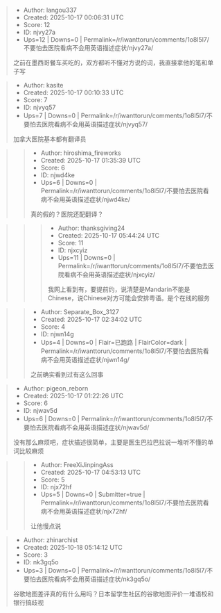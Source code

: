 > - Author: langou337
> - Created: 2025-10-17 00:06:31 UTC
> - Score: 12
> - ID: njvy27a
> - Ups=12 | Downs=0 | Permalink=/r/iwanttorun/comments/1o8l5l7/不要怕去医院看病不会用英语描述症状/njvy27a/
>
> 之前在墨西哥餐车买吃的，双方都听不懂对方说的词，我直接拿他的笔和单子写

> - Author: kasite
> - Created: 2025-10-17 00:10:33 UTC
> - Score: 7
> - ID: njvyq57
> - Ups=7 | Downs=0 | Permalink=/r/iwanttorun/comments/1o8l5l7/不要怕去医院看病不会用英语描述症状/njvyq57/
>
> 加拿大医院基本都有翻译员

>> - Author: hiroshima_fireworks
>> - Created: 2025-10-17 01:35:39 UTC
>> - Score: 6
>> - ID: njwd4ke
>> - Ups=6 | Downs=0 | Permalink=/r/iwanttorun/comments/1o8l5l7/不要怕去医院看病不会用英语描述症状/njwd4ke/
>>
>> 真的假的？医院还配翻译？

>>> - Author: thanksgiving24
>>> - Created: 2025-10-17 05:44:24 UTC
>>> - Score: 11
>>> - ID: njxcyiz
>>> - Ups=11 | Downs=0 | Permalink=/r/iwanttorun/comments/1o8l5l7/不要怕去医院看病不会用英语描述症状/njxcyiz/
>>>
>>> 我网上看到有，要提前约，说清楚是Mandarin不能是Chinese，说Chinese对方可能会安排粤语。是个在线的服务

>> - Author: Separate_Box_3127
>> - Created: 2025-10-17 02:34:02 UTC
>> - Score: 4
>> - ID: njwn14g
>> - Ups=4 | Downs=0 | Flair=已跑路 | FlairColor=dark | Permalink=/r/iwanttorun/comments/1o8l5l7/不要怕去医院看病不会用英语描述症状/njwn14g/
>>
>> 之前确实看到过有这么回事

> - Author: pigeon_reborn
> - Created: 2025-10-17 01:22:26 UTC
> - Score: 6
> - ID: njwav5d
> - Ups=6 | Downs=0 | Permalink=/r/iwanttorun/comments/1o8l5l7/不要怕去医院看病不会用英语描述症状/njwav5d/
>
> 没有那么麻烦吧，症状描述很简单，主要是医生巴拉巴拉说一堆听不懂的单词比较麻烦

>> - Author: FreeXiJinpingAss
>> - Created: 2025-10-17 04:53:13 UTC
>> - Score: 5
>> - ID: njx72hf
>> - Ups=5 | Downs=0 | Submitter=true | Permalink=/r/iwanttorun/comments/1o8l5l7/不要怕去医院看病不会用英语描述症状/njx72hf/
>>
>> 让他慢点说

> - Author: zhinarchist
> - Created: 2025-10-18 05:14:12 UTC
> - Score: 3
> - ID: nk3gq5o
> - Ups=3 | Downs=0 | Permalink=/r/iwanttorun/comments/1o8l5l7/不要怕去医院看病不会用英语描述症状/nk3gq5o/
>
> 谷歌地图差评真的有什么用吗？日本留学生社区的谷歌地图评价一堆语校和银行搞歧视
